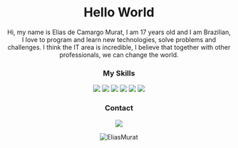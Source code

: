 <h1 align="center">Hello World</h1>

<p align="center">Hi, my name is Elias de Camargo Murat, I am 17 years old and I am Brazilian, I love to program and learn new technologies, solve problems and challenges. I think the IT area is incredible, I believe that together with other professionals, we can change the world.</p>

<h3 align="center">My Skills</h3>
<p align="center">
<img src="https://img.shields.io/badge/-Java-4b4b4b.svg?logo=Java&style=flat-square&logoColor=white"/>
<img src="https://img.shields.io/badge/-Flutter-4b4b4b.svg?logo=Flutter&style=flat-square&logoColor=white"/>
<img src="https://img.shields.io/badge/-Xamarin-4b4b4b.svg?logo=Xamarin&style=flat-square&logoColor=white"/>
<img src="https://img.shields.io/badge/-HTML5-4b4b4b.svg?logo=Html5&style=flat-square&logoColor=white"/>
<img src="https://img.shields.io/badge/-CSS3-4b4b4b.svg?logo=Css3&style=flat-square&logoColor=white"/>
<img src="https://img.shields.io/badge/-Javascript-4b4b4b.svg?logo=Javascript&style=flat-square&logoColor=white"/>
</p>

<h3 align="center">Contact</h3>
<p align="center">
<a href="https://www.linkedin.com/in/elias-murat-41ba691a8/" target="blank"><img src="https://img.shields.io/badge/-LinkedIn-4b4b4b.svg?logo=linkedin&style=flat-square&logoColor=white"></a>
</p>

<p align="center"><img src="https://github-readme-stats.vercel.app/api?username=EliasMurat&show_icons=true&theme=dark" alt="EliasMurat"/>
